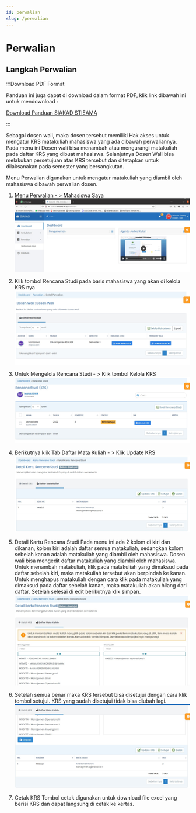 ```yaml
---
id: perwalian
slug: /perwalian
---
```


# Perwalian

## Langkah Perwalian

:::Download PDF Format

Panduan ini juga dapat di download dalam format PDF, klik link dibawah ini untuk mendownload :

[Download Panduan SIAKAD STIEAMA](../assets/buku-manual-siakad-stieama.pdf)

:::

Sebagai dosen wali, maka dosen tersebut memiliki Hak akses untuk mengatur KRS matakuliah mahasiswa yang ada dibawah perwaliannya. Pada menu ini Dosen wali bisa menambah atau mengurangi matakuliah pada daftar KRS yang dibuat mahasiswa. Selanjutnya Dosen Wali bisa melakukan persetujuan atas KRS tersebut dan ditetapkan untuk dilaksanakan pada semester yang bersangkutan.

Menu Perwalian digunakan untuk mengatur matakuliah yang diambil oleh mahasiswa dibawah perwalian dosen.

1. Menu Perwalian - > Mahasiswa Saya
   ![Menu Perwalian](./img/perwalian-01.jpg)

2. Klik tombol Rencana Studi pada baris mahasiswa yang akan di kelola KRS nya
   ![Kelola KRS Mahasiswa](./img/perwalian-02.jpg)

3. Untuk Mengelola Rencana Studi - > Klik tombol Kelola KRS
   ![Kelola KRS Mahasiswa](./img/perwalian-03.jpg)

4. Berikutnya klik Tab Daftar Mata Kuliah - > Klik Update KRS
   ![Update KRS Mahasiswa](./img/perwalian-04.jpg)

5. Detail Kartu Rencana Studi
   Pada menu ini ada 2 kolom di kiri dan dikanan, kolom kiri adalah daftar semua matakuliah, sedangkan kolom sebelah kanan adalah matakuliah yang diambil oleh mahasiswa. Dosen wali bisa mengedit daftar matakuliah yang diambil oleh mahasiswa.  
   Untuk menambah matakuliah, klik pada matakuliah yang dimaksud pada daftar sebelah kiri, maka matakuliah tersebut akan berpindah ke kanan. Untuk menghapus matakuliah dengan cara klik pada matakuliah yang dimaksud pada daftar sebelah kanan, maka matakuliah akan hilang dari daftar. Setelah selesai di edit berikutnya klik simpan.
   ![Detail KRS Mahasiswa](./img/perwalian-05.jpg)

6. Setelah semua benar maka KRS tersebut bisa disetujui dengan cara klik tombol setujui. KRS yang sudah disetujui tidak bisa diubah lagi.
   ![Persetujuan KRS Mahasiswa](./img/perwalian-06.jpg)

7. Cetak KRS
   Tombol cetak digunakan untuk download file excel yang berisi KRS dan dapat langsung di cetak ke kertas.
